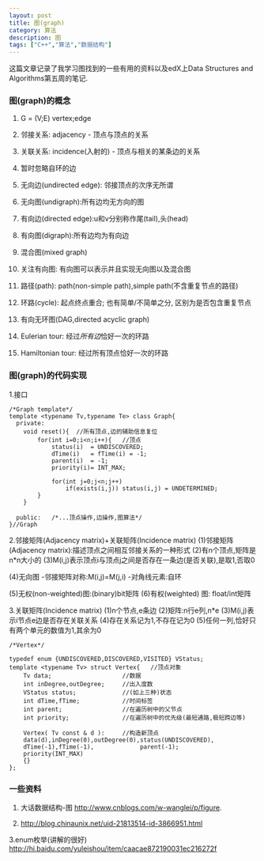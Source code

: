 ```yaml
---
layout: post
title: 图(graph)
category: 算法
description: 图
tags: ["C++","算法","数据结构"]
---
```


这篇文章记录了我学习图找到的一些有用的资料以及edX上Data Structures and Algorithms第五周的笔记.

### 图(graph)的概念
1. G = (V;E)   vertex;edge
2. 邻接关系: adjacency - 顶点与顶点的关系
3. 关联关系: incidence(入射的) - 顶点与相关的某条边的关系
4. 暂时忽略自环的边

5. 无向边(undirected edge): 邻接顶点的次序无所谓
6. 无向图(undigraph):所有边均无方向的图
7. 有向边(directed edge):u和v分别称作尾(tail),头(head)
8. 有向图(digraph):所有边均为有向边
9. 混合图(mixed graph)
10. 关注有向图: 有向图可以表示并且实现无向图以及混合图

11. 路径(path): path(non-simple path),simple path(不含重复节点的路径)
12. 环路(cycle): 起点终点重合; 也有简单/不简单之分, 区别为是否包含重复节点
13. 有向无环图(DAG,directed acyclic graph)
14. Eulerian tour: 经过*所有边*恰好一次的环路
15. Hamiltonian tour: 经过所有顶点恰好一次的环路

### 图(graph)的代码实现
1.接口

```
/*Graph template*/
template <typename Tv,typename Te> class Graph{
  private:
	void reset(){  //所有顶点,边的辅助信息复位
		for(int i=0;i<n;i++){	//顶点
			status(i)  = UNDISCOVERED;
			dTime(i)   = fTime(i) = -1;
			parent(i)  = -1;
			priority(i)= INT_MAX;
			
			for(int j=0;j<n;j++)
				if(exists(i,j)) status(i,j) = UNDETERMINED;
		}
	}
	
  public:	/*...顶点操作,边操作,图算法*/
}//Graph
```

2.邻接矩阵(Adjacency matrix)+关联矩阵(Incidence matrix)
(1)邻接矩阵(Adjacency matrix):描述顶点之间相互邻接关系的一种形式
(2)有n个顶点,矩阵是n*n大小的
(3)M(i,j)表示顶点i与顶点j之间是否存在一条边(是否关联),是取1,否取0

(4)无向图
-邻接矩阵对称:M(i,j)=M(j,i)
-对角线元素:自环

(5)无权(non-weighted)图:(binary)bit矩阵
(6)有权(weighted)	 图:  float/int矩阵

3.关联矩阵(Incidence matrix)
(1)n个节点,e条边
(2)矩阵:n行e列,n*e
(3)M(i,j)表示i节点e边是否存在关联关系
(4)存在关系记为1,不存在记为0
(5)任何一列,恰好只有两个单元的数值为1,其余为0

```
/*Vertex*/

typedef enum {UNDISCOVERED,DISCOVERED,VISITED} VStatus;
template <typename Tv> struct Vertex{	//顶点对象
	Tv data;					//数据
	int inDegree,outDegree;		//出入度数
	VStatus status;				//(如上三种)状态
	int dTime,fTime;			//时间标签
	int parent;					//在遍历树中的父节点
	int priority;				//在遍历树中的优先级(最短通路,极短跨边等)
	
	Vertex(	Tv const & d ):		//构造新顶点
	data(d),inDegree(0),outDegree(0),status(UNDISCOVERED),
	dTime(-1),fTime(-1),			 parent(-1);
	priority(INT_MAX)
	{}
};
```



### 一些资料
1. 大话数据结构-图
http://www.cnblogs.com/w-wanglei/p/figure.

2. http://blog.chinaunix.net/uid-21813514-id-3866951.html

3.enum枚举(讲解的很好)
http://hi.baidu.com/yuleishou/item/caacae872190031ec216272f